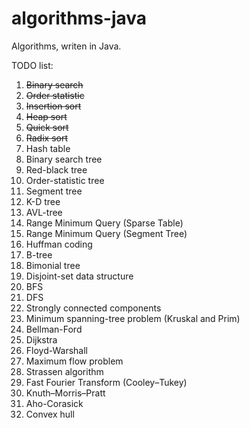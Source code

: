 algorithms-java
===============

Algorithms, writen in Java.

TODO list:

1. ~~Binary search~~
2. ~~Order statistic~~
3. ~~Insertion sort~~
4. ~~Heap sort~~
5. ~~Quick sort~~
6. ~~Radix sort~~
7. Hash table
8. Binary search tree
9. Red-black tree
10. Order-statistic tree
11. Segment tree
12. K-D tree
13. AVL-tree
14. Range Minimum Query (Sparse Table)
15. Range Minimum Query (Segment Tree)
16. Huffman coding
17. B-tree
18. Bimonial tree
19. Disjoint-set data structure
20. BFS
21. DFS
22. Strongly connected components
23. Minimum spanning-tree problem (Kruskal and Prim)
24. Bellman-Ford
25. Dijkstra
26. Floyd-Warshall
27. Maximum flow problem
28. Strassen algorithm
29. Fast Fourier Transform (Cooley–Tukey)
30. Knuth–Morris–Pratt
31. Aho-Corasick
32. Convex hull
